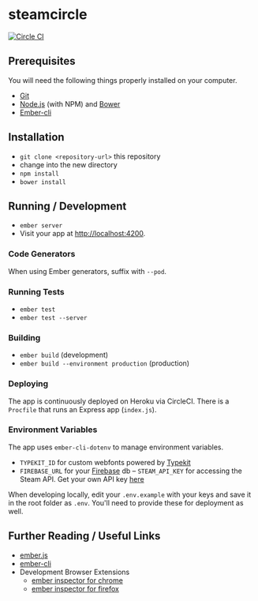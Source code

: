 # steamcircle

[![Circle CI](https://circleci.com/gh/poteto/steamcircle.svg?style=svg)](https://circleci.com/gh/poteto/steamcircle)

## Prerequisites

You will need the following things properly installed on your computer.

* [Git](http://git-scm.com/)
* [Node.js](http://nodejs.org/) (with NPM) and [Bower](http://bower.io/)
* [Ember-cli](http://www.ember-cli.com)

## Installation

* `git clone <repository-url>` this repository
* change into the new directory
* `npm install`
* `bower install`

## Running / Development

* `ember server`
* Visit your app at [http://localhost:4200](http://localhost:4200).

### Code Generators

When using Ember generators, suffix with `--pod`.

### Running Tests

* `ember test`
* `ember test --server`

### Building

* `ember build` (development)
* `ember build --environment production` (production)

### Deploying

The app is continuously deployed on Heroku via CircleCI. There is a `Procfile` that runs an Express app (`index.js`).

### Environment Variables

The app uses `ember-cli-dotenv` to manage environment variables. 

- `TYPEKIT_ID` for custom webfonts powered by [Typekit](https://typekit.com/)
- `FIREBASE_URL` for your [Firebase](https://www.firebase.com/) db
– `STEAM_API_KEY` for accessing the Steam API. Get your own API key [here](http://steamcommunity.com/dev/apikey)

When developing locally, edit your `.env.example` with your keys and save it in the root folder as `.env`. You'll need to provide these for deployment as well.

## Further Reading / Useful Links

* [ember.js](http://emberjs.com/)
* [ember-cli](http://www.ember-cli.com/)
* Development Browser Extensions
  * [ember inspector for chrome](https://chrome.google.com/webstore/detail/ember-inspector/bmdblncegkenkacieihfhpjfppoconhi)
  * [ember inspector for firefox](https://addons.mozilla.org/en-US/firefox/addon/ember-inspector/)
